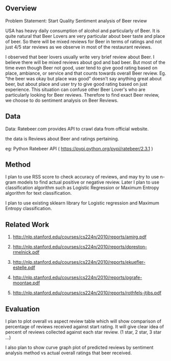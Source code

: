 ## Overview

Problem Statement: Start Quality Sentiment analysis of Beer review



USA has heavy daily consumption of alcohol and particularly of Beer. It is quite natural that Beer Lovers are very particular about beer taste and place of beer. So there will be mixed reviews for Beer in terms of ratings and not just 4/5 star reviews as we observe in most of the restaurant reviews. 



I observed that beer lovers usually write very brief review about Beer. I believe there will be mixed reviews about god and bad beer. But most of the time even though Beer not good, user tend to give good rating based on place, ambiance, or service and that counts towards overall Beer review. Eg. "the beer was okay but place was good" doesn't say anything great about beer, but about place and user try to give good rating based on just experience. This situation can confuse other Beer Lover's who are particularly looking for Beer reviews. Therefore to find exact Beer review, we choose to do sentiment analysis on Beer Reviews.  

## Data

Data: Ratebeer.com provides API to crawl data from official website. 

the data is Reviews about Beer and ratings pertaining.

eg: Python Ratebeer API  ( https://pypi.python.org/pypi/ratebeer/2.3.1 )

## Method

I plan to use RSS score to check accuracy of reviews, and may try to use n-gram models to find actual positive or negative review. Later I plan to use classification algorithm such as Logistic Regression or Maximum Entropy algorithm for text classification. 

I plan to use existing sklearn library for Logistic regression and Maximum Entropy classification.

## Related Work

1. http://nlp.stanford.edu/courses/cs224n/2010/reports/amirg.pdf

2. http://nlp.stanford.edu/courses/cs224n/2010/reports/dpreston-rmelnick.pdf

3. http://nlp.stanford.edu/courses/cs224n/2010/reports/ekuefler-estelle.pdf

4. http://nlp.stanford.edu/courses/cs224n/2010/reports/pgrafe-moontae.pdf

5. http://nlp.stanford.edu/courses/cs224n/2010/reports/rothfels-jtibs.pdf

## Evaluation

I plan to plot overall vs aspect review table which will show comparison of percentage of reviews received against start rating. It will give clear idea of percent of reviews collected against each star review. (1 star, 2 star, 3 star ...)

I also plan to show curve graph plot of predicted reviews by sentiment analysis method vs actual overall ratings that beer received.

